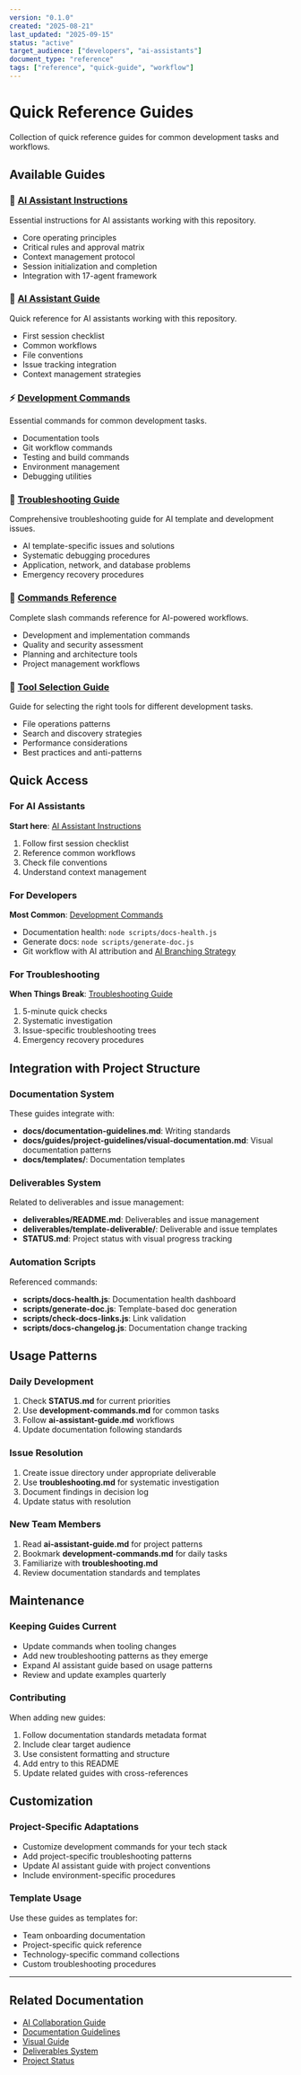 ```yaml
---
version: "0.1.0"
created: "2025-08-21"
last_updated: "2025-09-15"
status: "active"
target_audience: ["developers", "ai-assistants"]
document_type: "reference"
tags: ["reference", "quick-guide", "workflow"]
---
```


# Quick Reference Guides

Collection of quick reference guides for common development tasks and workflows.

## Available Guides

### 📖 [AI Assistant Instructions](../../CLAUDE.md)
Essential instructions for AI assistants working with this repository.
- Core operating principles
- Critical rules and approval matrix
- Context management protocol
- Session initialization and completion
- Integration with 17-agent framework

### 📖 [AI Assistant Guide](./ai-assistant-guide.md)
Quick reference for AI assistants working with this repository.
- First session checklist
- Common workflows
- File conventions
- Issue tracking integration
- Context management strategies

### ⚡ [Development Commands](./development-commands.md)
Essential commands for common development tasks.
- Documentation tools
- Git workflow commands
- Testing and build commands
- Environment management
- Debugging utilities

### 🔧 [Troubleshooting Guide](./troubleshooting.md)
Comprehensive troubleshooting guide for AI template and development issues.
- AI template-specific issues and solutions
- Systematic debugging procedures
- Application, network, and database problems
- Emergency recovery procedures

### 🎤 [Commands Reference](./commands.md)
Complete slash commands reference for AI-powered workflows.
- Development and implementation commands
- Quality and security assessment
- Planning and architecture tools
- Project management workflows

### 🔧 [Tool Selection Guide](./tool-selection.md)
Guide for selecting the right tools for different development tasks.
- File operations patterns
- Search and discovery strategies
- Performance considerations
- Best practices and anti-patterns

## Quick Access

### For AI Assistants
**Start here**: [AI Assistant Instructions](../../CLAUDE.md)
1. Follow first session checklist
2. Reference common workflows
3. Check file conventions
4. Understand context management

### For Developers
**Most Common**: [Development Commands](./development-commands.md)
- Documentation health: `node scripts/docs-health.js`
- Generate docs: `node scripts/generate-doc.js`
- Git workflow with AI attribution and [AI Branching Strategy](../guides/ai-collaboration-guide.md#ai-branching-strategy)

### For Troubleshooting
**When Things Break**: [Troubleshooting Guide](./troubleshooting.md)
1. 5-minute quick checks
2. Systematic investigation
3. Issue-specific troubleshooting trees
4. Emergency recovery procedures

## Integration with Project Structure

### Documentation System
These guides integrate with:
- **docs/documentation-guidelines.md**: Writing standards
- **docs/guides/project-guidelines/visual-documentation.md**: Visual documentation patterns
- **docs/templates/**: Documentation templates

### Deliverables System
Related to deliverables and issue management:
- **deliverables/README.md**: Deliverables and issue management
- **deliverables/template-deliverable/**: Deliverable and issue templates
- **STATUS.md**: Project status with visual progress tracking

### Automation Scripts
Referenced commands:
- **scripts/docs-health.js**: Documentation health dashboard
- **scripts/generate-doc.js**: Template-based doc generation
- **scripts/check-docs-links.js**: Link validation
- **scripts/docs-changelog.js**: Documentation change tracking

## Usage Patterns

### Daily Development
1. Check **STATUS.md** for current priorities
2. Use **development-commands.md** for common tasks
3. Follow **ai-assistant-guide.md** workflows
4. Update documentation following standards

### Issue Resolution
1. Create issue directory under appropriate deliverable
2. Use **troubleshooting.md** for systematic investigation
3. Document findings in decision log
4. Update status with resolution

### New Team Members
1. Read **ai-assistant-guide.md** for project patterns
2. Bookmark **development-commands.md** for daily tasks
3. Familiarize with **troubleshooting.md**
4. Review documentation standards and templates

## Maintenance

### Keeping Guides Current
- Update commands when tooling changes
- Add new troubleshooting patterns as they emerge
- Expand AI assistant guide based on usage patterns
- Review and update examples quarterly

### Contributing
When adding new guides:
1. Follow documentation standards metadata format
2. Include clear target audience
3. Use consistent formatting and structure
4. Add entry to this README
5. Update related guides with cross-references

## Customization

### Project-Specific Adaptations
- Customize development commands for your tech stack
- Add project-specific troubleshooting patterns
- Update AI assistant guide with project conventions
- Include environment-specific procedures

### Template Usage
Use these guides as templates for:
- Team onboarding documentation
- Project-specific quick reference
- Technology-specific command collections
- Custom troubleshooting procedures

---

## Related Documentation

- [AI Collaboration Guide](../guides/ai-collaboration-guide.md)
- [Documentation Guidelines](../../development/guidelines/documentation-guidelines.md)
- [Visual Guide](../../development/guidelines/visual-documentation.md) 
- [Deliverables System](../../deliverables/README.md)
- [Project Status](../../STATUS.md)